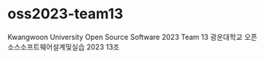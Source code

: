 # oss2023-team13
Kwangwoon University Open Source Software 2023 Team 13
광운대학교 오픈소스소프트웨어설계및실습 2023 13조
